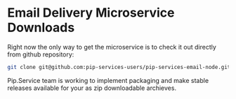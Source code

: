 # Email Delivery Microservice Downloads

Right now the only way to get the microservice is to check it out directly from github repository:

```bash
git clone git@github.com:pip-services-users/pip-services-email-node.git
```

Pip.Service team is working to implement packaging and make stable releases available for your 
as zip downloadable archieves.